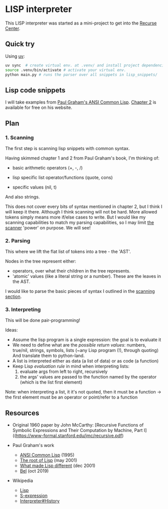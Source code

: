 # LISP interpreter

This LISP interpreter was started as a mini-project to get into the
[Recurse Center](https://www.recurse.com/).

## Quick try

Using [uv](https://docs.astral.sh/uv/):

```bash
uv sync  # create virtual env. at .venv/ and install project dependencies (described in pyproject.toml)
source .venv/bin/activate # activate your virtual env.
python main.py # runs the parser over all snippets in lisp_snippets/
```

## Lisp code snippets

I will take examples from
[Paul Graham's ANSI Common Lisp](https://www.paulgraham.com/acl.html).
[Chapter 2](https://sep.turbifycdn.com/ty/cdn/paulgraham/acl2.txt?t=1688221954&)
is available for free on his website.

## Plan

### 1. Scanning

The first step is scanning lisp snippets with common syntax.

Having skimmed chapter 1 and 2 from Paul Graham's book, I'm thinking of:

- basic arithmetic operators (+, -, /)

- lisp specific list operator/functions (quote, cons)

- specific values (nil, t)

And also strings.

This does not cover every bits of syntax mentioned in chapter 2, but I think I
will keep it there. Although I think scanning will not be hard. More allowed
tokens simply means more if/else cases to write. But I would like my scanning
capabilities to match my parsing capabilities, so I may limit
[the scanner](#2-parsing) 'power' on purpose. We will see!

### 2. Parsing

This where we lift the flat list of tokens into a tree - the 'AST'.

Nodes in the tree represent either:

- operators, over what their children in the tree represents.
- 'atomic' values (like a literal string or a number). These are the leaves in
  the AST.

I would like to parse the basic pieces of syntax I outlined in the
[scanning section](#1-scanning).

### 3. Interpreting

This will be done pair-programming!

Ideas:

- Assume the lisp program is a single expression: the goal is to evaluate it
- We need to define what are the _possible return values_: numbers, true/nil,
  strings, symbols, lists (~any Lisp program (!), through quoting) And translate
  them to python-land.
- A list is interpreted either as data (a list of data) or as code (a function)
- Keep Lisp _evaluation rule_ in mind when interpreting lists:
  1. evaluate args from left to right, recursively
  2. the args' values are passed to the function named by the operator (which is
     the list first element)

Note: when interpreting a list, it it's not quoted, then it must be a function
-> the first element must be an operator or point/refer to a function

## Resources

- Original 1960 paper by John McCarthy: \[Recursive Functions of Symbolic
  Expressions and Their Computation by Machine, Part
  I\]((https://www-formal.stanford.edu/jmc/recursive.pdf)

- Paul Graham's work

  - [ANSI Common Lisp](https://www.paulgraham.com/acl.html) (1995)
  - [The root of Lisp](https://paulgraham.com/rootsoflisp.html) (may 2001)
  - [What made Lisp different](https://paulgraham.com/diff.html) (dec 2001)
  - [Bel](https://paulgraham.com/bel.html) (oct 2019)

- Wikipedia

  - [Lisp](<https://en.wikipedia.org/wiki/Lisp_(programming_language)>)
  - [S-expression](https://en.wikipedia.org/wiki/S-expression)
  - [Interpreter#History](<https://en.wikipedia.org/wiki/Interpreter_(computing)#History>)
